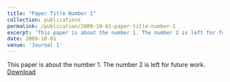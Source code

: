```yaml
---
title: "Paper Title Number 1"
collection: publications
permalink: /publication/2009-10-01-paper-title-number-1
excerpt: 'This paper is about the number 1. The number 2 is left for future work.'
date: 2009-10-01
venue: 'Journal 1'
---
```


This paper is about the number 1. The number 2 is left for future work. [Download](http://academicpages.github.io/files/paper1.pdf)
